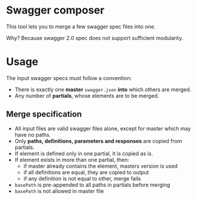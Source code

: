 # Swagger composer

This tool lets you to merge a few swagger spec files into one.

Why? Because swagger 2.0 spec does not support sufficient modularity.

# Usage

The input swagger specs must follow a convention:

 * There is exactly one **master** `swagger.json` **into** which others are merged.
 * Any number of **partials**, whose elements are to be merged.

## Merge specification

 * All input files are valid swagger files alone, except for master which may have no paths.
 * Only **paths, definitions, parameters and responses** are copied from partials.
 * If element is defined only in one partial, it is copied as is.
 * If element exists in more than one partial, then:
   * if master already contains the element, masters version is used
   * if all definitions are equal, they are copied to output
   * if any definition is not equal to other, merge fails
 * `basePath` is pre-appended to all paths in partials before merging
 * `basePath` is not allowed in master file
